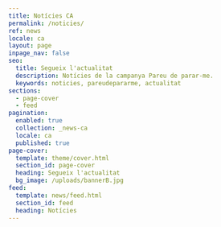 ```yaml
---
title: Notícies CA
permalink: /noticies/
ref: news
locale: ca
layout: page
inpage_nav: false
seo:
  title: Segueix l'actualitat
  description: Notícies de la campanya Pareu de parar-me.
  keywords: noticies, pareudepararme, actualitat
sections:
  - page-cover
  - feed
pagination:
  enabled: true
  collection: _news-ca
  locale: ca
  published: true
page-cover:
  template: theme/cover.html
  section_id: page-cover
  heading: Segueix l'actualitat
  bg_image: /uploads/bannerB.jpg
feed:
  template: news/feed.html
  section_id: feed
  heading: Notícies
---
```

